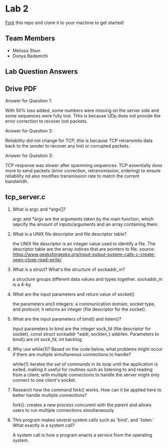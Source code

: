 # Lab 2

[Fork](https://docs.github.com/en/get-started/quickstart/fork-a-repo) 
this repo and clone it to your machine to get started!

## Team Members
- Melissa Shun
- Donya Badamchi

## Lab Question Answers

## Drive PDF
Answer for Question 1: 

   With 50% loss added, some numbers were missing on the server side and some sequences were fully lost.  THis is because UDp does not provide the error correction to recover lost packets. 
   
Answer for Question 2: 
   
   Reliability did not change for TCP; this is because TCP retransmits data back to the sender to recover any lost or corrupted packets.
   
Answer for Question 3: 
  
  TCP response was slower after spamming sequences. TCP essentially does more to send packets (error correction, retransmission, ordering) to ensure reliability nd also modifies transmission rate to match the current bandwitdh.
  

## tcp_server.c

1. What is argc and *argv[]?

    argc and *argv are the arguments taken by the main function, which sepcify the amount of 
    inputs/arguments and an array containing them.
    
2. What is a UNIX file descriptor and file descriptor table?

   the UNIX file descriptor is an integer value used to identify a file. The descriptor table are the array indices that are  pointers to file.
   source: https://www.geeksforgeeks.org/input-output-system-calls-c-create-open-close-read-write/

3. What is a struct? What's the structure of sockaddr_in?

   a structure groups different data values and types together. sockaddr_in is a 4-by

4. What are the input parameters and return value of socket()

    the parameters are3 integers: a communication domain, socket type, and protocol; it returns an integer (file descriptor for the socket).
    
5. What are the input parameters of bind() and listen()?

    Input parameters to bind are the integer sock_fd (file descriptor for socket), const struct sockaddr *addr, socklen_t addrlen.
    Parameters to bind() are int sock_fd, int backlog
    
6. Why use while(1)? Based on the code below, what problems might 
   occur if there are multiple simultaneous connections to handle?
   
   while(1) iterates the set of commands in its loop until the application is exited, making it useful for routines such as listening to and reading from a client; with multiple connections to handle the server might only connect to one client's socket.  
   
7. Research how the command fork() works. How can it be applied here 
   to better handle multiple connections?
   
    fork(): creates a new process concurent with the parent and allows users to run multiple connections simultaneously
    
8. This program makes several system calls such as 'bind', and 'listen.' 
   What exactly is a system call?
        
   A system call is how a program enacts a service from the operating system.
        

   
     
